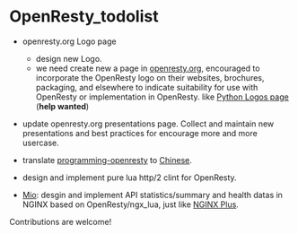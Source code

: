 # OpenResty_todolist

+ openresty.org Logo page
    - design new Logo. 
    - we need create new a page in [openresty.org](https://github.com/openresty/openresty.org), encouraged to incorporate the OpenResty logo on their websites, brochures, packaging, and elsewhere to indicate suitability for use with OpenResty or implementation in OpenResty. like [Python Logos page](https://www.python.org/community/logos/) (**help wanted**)

+ update openresty.org presentations page. Collect and maintain new presentations and best practices for encourage more and more usercase.

+ translate [programming-openresty](https://github.com/openresty/programming-openresty) to [Chinese](https://github.com/iresty/programming-openresty-zh).


+ design and implement pure lua http/2 clint for OpenResty.


+ [Mio](https://github.com/iresty/Mio): desgin and implement API statistics/summary and health datas in NGINX based on OpenResty/ngx_lua, just like [NGINX Plus](demo.nginx.com).

Contributions are welcome!

